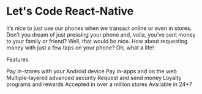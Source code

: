 # Let's Code React-Native





It’s nice to just use our phones when we transact online or even in stores. Don’t you dream of just pressing your phone and, voila, you’ve sent money to your family or friend? Well, that would be nice. How about requesting money with just a few taps on your phone? Oh, what a life!

Features

Pay in-stores with your Android device
Pay in-apps and on the web
Multiple-layered advanced security
Request and send money
Loyalty programs and rewards
Accepted in over a million stores
Available in 24*7
